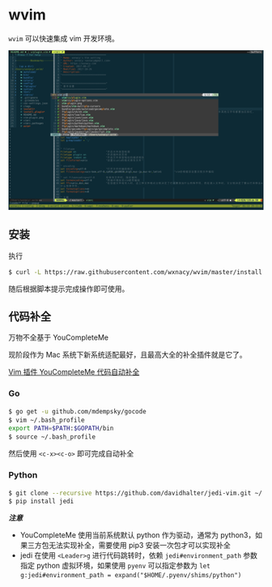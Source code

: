 # wvim

`wvim` 可以快速集成 vim 开发环境。

![wvim-preview](docs/images/wvim-preview.png)

<!-- TODO 安装字体 -->

## 安装

执行

```bash
$ curl -L https://raw.githubusercontent.com/wxnacy/wvim/master/install | bash
```

随后根据脚本提示完成操作即可使用。

## 代码补全

万物不全基于 YouCompleteMe

现阶段作为 Mac 系统下新系统适配最好，且最高大全的补全插件就是它了。

[Vim 插件 YouCompleteMe 代码自动补全](https://wxnacy.com/2017/09/22/vim-plugin-youcompleteme/)

### Go

```bash
$ go get -u github.com/mdempsky/gocode
$ vim ~/.bash_profile
export PATH=$PATH:$GOPATH/bin
$ source ~/.bash_profile
```

然后使用 `<c-x><c-o>` 即可完成自动补全

### Python

```bash
$ git clone --recursive https://github.com/davidhalter/jedi-vim.git ~/.vim/bundle/jedi-vim
$ pip install jedi
```

***注意***

- YouCompleteMe 使用当前系统默认 python 作为驱动，通常为 python3，如果三方包无法实现补全，需要使用 pip3 安装一次包才可以实现补全
- jedi 在使用 `<Leader>g` 进行代码跳转时，依赖 `jedi#environment_path` 参数指定 python 虚拟环境，如果使用 `pyenv` 可以指定参数为 `let g:jedi#environment_path = expand("$HOME/.pyenv/shims/python")`
